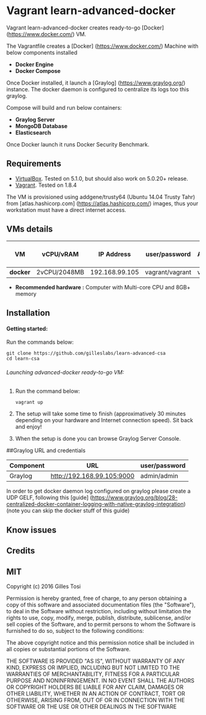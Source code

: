 # Vagrant learn-advanced-docker

Vagrant learn-advanced-docker creates ready-to-go [Docker] (https://www.docker.com/) VM.

The Vagrantfile creates a [Docker] (https://www.docker.com/) Machine with below components installed

+ **Docker Engine**
+ **Docker Compose**

Once Docker installed, it launch a [Graylog] (https://www.graylog.org/) instance. 
The docker daemon is configured to centralize its logs too this graylog.

Compose will build and run below containers:

+ **Graylog Server**
+ **MongoDB Database**
+ **Elasticsearch**

Once Docker launch it runs Docker Security Benchmark.

## Requirements

- [VirtualBox](https://www.virtualbox.org/wiki/Downloads). Tested on 5.1.0, but should also work on 5.0.20+ release.
- [Vagrant](http://www.vagrantup.com/downloads.html). Tested on 1.8.4

The VM is provisioned using addgene/trusty64 (Ubuntu 14.04 Trusty Tahr) from [atlas.hashicorp.com] (https://atlas.hashicorp.com/) images, thus your workstation must have a direct internet access. 

## VMs details

VM | vCPU/vRAM | IP Address| user/password | root / Administrator password |
---|---|---|---|---|
**docker** | 2vCPU/2048MB | 192.168.99.105 | vagrant/vagrant | vagrant |
+ **Recommended hardware :** Computer with Multi-core CPU and 8GB+ memory

## Installation

#### Getting started:

Run the commands below:

	git clone https://github.com/gilleslabs/learn-advanced-csa
	cd learn-csa


###### Launching advanced-docker ready-to-go VM:

1. Run the command below:

	```
	vagrant up
	```

2. The setup will take some time to finish (approximatively 30 minutes depending on your hardware and Internet connection speed). Sit back and enjoy!

3. When the setup is done you can browse Graylog Server Console. 

##Graylog URL and credentials

Component | URL | user/password |
---|---|---|
Graylog | http://192.168.99.105:9000 | admin/admin |

In order to get docker daemon log configured on graylog please create a UDP GELF, following this [guide] (https://www.graylog.org/blog/28-centralized-docker-container-logging-with-native-graylog-integration) (note you can skip the docker stuff of this guide)

## Know issues


## Credits


## MIT

Copyright (c) 2016 Gilles Tosi

Permission is hereby granted, free of charge, to any person obtaining a copy of this software and associated documentation files (the "Software"), to deal in the Software without restriction, including without limitation the rights to use, copy, modify, merge, publish, distribute, sublicense, and/or sell copies of the Software, and to permit persons to whom the Software is furnished to do so, subject to the following conditions:

The above copyright notice and this permission notice shall be included in all copies or substantial portions of the Software.

THE SOFTWARE IS PROVIDED "AS IS", WITHOUT WARRANTY OF ANY KIND, EXPRESS OR IMPLIED, INCLUDING BUT NOT LIMITED TO THE WARRANTIES OF MERCHANTABILITY, FITNESS FOR A PARTICULAR PURPOSE AND NONINFRINGEMENT. IN NO EVENT SHALL THE AUTHORS OR COPYRIGHT HOLDERS BE LIABLE FOR ANY CLAIM, DAMAGES OR OTHER LIABILITY, WHETHER IN AN ACTION OF CONTRACT, TORT OR OTHERWISE, ARISING FROM, OUT OF OR IN CONNECTION WITH THE SOFTWARE OR THE USE OR OTHER DEALINGS IN THE SOFTWARE

